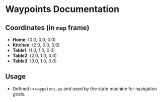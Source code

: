 # Waypoints Documentation

## Coordinates (in `map` frame)
- **Home**: (0.0, 0.0, 0.0)
- **Kitchen**: (2.0, 0.0, 0.0)
- **Table1**: (1.0, 1.0, 0.0)
- **Table2**: (2.0, 1.0, 0.0)
- **Table3**: (3.0, 1.0, 0.0)

## Usage
- Defined in `waypoints.py` and used by the state machine for navigation goals.
